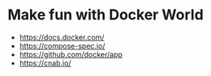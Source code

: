 # Make fun with Docker World

* https://docs.docker.com/
* https://compose-spec.io/
* https://github.com/docker/app
* https://cnab.io/